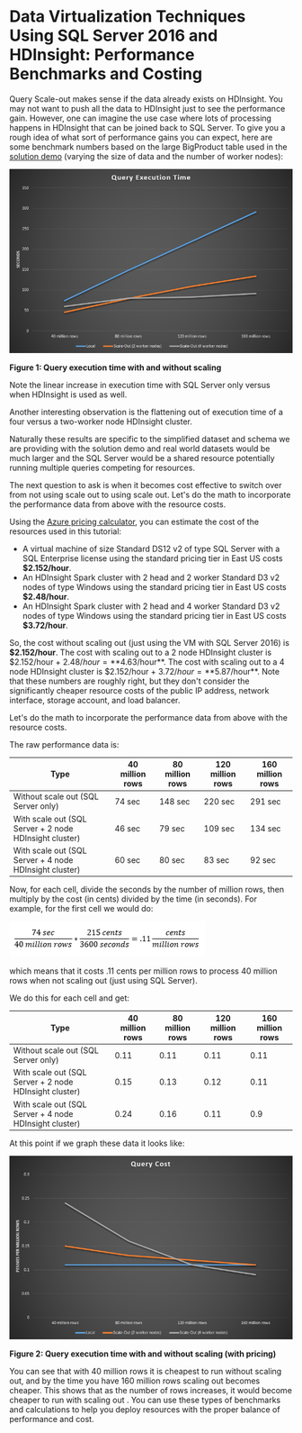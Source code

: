 # Data Virtualization Techniques Using SQL Server 2016 and HDInsight: Performance Benchmarks and Costing

Query Scale-out makes sense if the data already exists on HDInsight. You may not want to push all the data to HDInsight just to see the performance gain. However, one can imagine the use case where lots of processing happens in HDInsight that can be joined back to SQL Server. To give you a rough idea of what sort of performance gains you can expect, here are some benchmark numbers based on the large BigProduct table used in the [solution demo](https://gallery.cortanaintelligence.com/Tutorial/Data-Virtualization-Techniques-Using-SQL-Server-2016-and-HDInsight) (varying the size of data and the number of worker nodes):

![BenchmarkingResults](./assets/media2/benchmarking-results.png)

**Figure 1: Query execution time with and without scaling**

Note the linear increase in execution time with SQL Server only versus when HDInsight is used as well.

Another interesting observation is the flattening out of execution time of a four versus a two-worker node HDInsight cluster.

Naturally these results are specific to the simplified dataset and schema we are providing with the solution demo and real world datasets would be much larger and the SQL Server would be a shared resource potentially running multiple queries competing for resources.

The next question to ask is when it becomes cost effective to switch over from not using scale out to using scale out. Let's do the math to incorporate the performance data from above with the resource costs.

Using the [Azure pricing calculator](https://azure.microsoft.com/en-us/pricing/calculator/), you can estimate the cost of the resources used in this tutorial:

- A virtual machine of size Standard DS12 v2 of type SQL Server with a SQL Enterprise license using the standard pricing tier in East US costs **$2.152/hour**.
- An HDInsight Spark cluster with 2 head and 2 worker Standard D3 v2 nodes of type Windows using the standard pricing tier in East US costs **$2.48/hour**.
- An HDInsight Spark cluster with 2 head and 4 worker Standard D3 v2 nodes of type Windows using the standard pricing tier in East US costs **$3.72/hour**.

So, the cost without scaling out (just using the VM with SQL Server 2016) is **$2.152/hour**. The cost with scaling out to a 2 node HDInsight cluster is $2.152/hour + $2.48/hour = **$4.63/hour**. The cost with scaling out to a 4 node HDInsight cluster is $2.152/hour + $3.72/hour = **$5.87/hour**. Note that these numbers are roughly right, but they don't consider the significantly cheaper resource costs of the public IP address, network interface, storage account, and load balancer.

Let's do the math to incorporate the performance data from above with the resource costs.

The raw performance data is:

| Type | 40 million rows | 80 million rows | 120 million rows | 160 million rows |
| ---- | --------------- | --------------- | ---------------- | ---------------- |
| Without scale out (SQL Server only) | 74 sec | 148 sec | 220 sec | 291 sec |
| With scale out (SQL Server + 2 node HDInsight cluster) | 46 sec | 79 sec | 109 sec | 134 sec |
| With scale out (SQL Server + 4 node HDInsight cluster) | 60 sec | 80 sec | 83 sec | 92 sec |

Now, for each cell, divide the seconds by the number of million rows, then multiply by the cost (in cents) divided by the time (in seconds). For example, for the first cell we would do:

![Equation](./assets/media2/equation.png)

which means that it costs .11 cents per million rows to process 40 million rows when not scaling out (just using SQL Server).

We do this for each cell and get:

| Type | 40 million rows | 80 million rows | 120 million rows | 160 million rows |
| ---- | --------------- | --------------- | ---------------- | ---------------- |
| Without scale out (SQL Server only) | 0.11 | 0.11 | 0.11 | 0.11 |
| With scale out (SQL Server + 2 node HDInsight cluster) | 0.15 | 0.13 | 0.12 | 0.11 |
| With scale out (SQL Server + 4 node HDInsight cluster) | 0.24 | 0.16 | 0.11 | 0.9 |

At this point if we graph these data it looks like:

![CostingResults](./assets/media2/costing-results.png)

**Figure 2: Query execution time with and without scaling (with pricing)**

You can see that with 40 million rows it is cheapest to run without scaling out, and by the time you have 160 million rows scaling out becomes cheaper. This shows that as the number of rows increases, it would become cheaper to run with scaling out . You can use these types of benchmarks and calculations to help you deploy resources with the proper balance of performance and cost.
